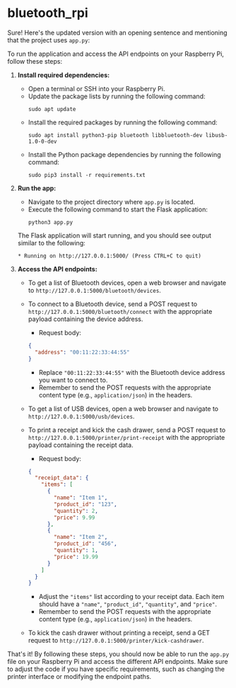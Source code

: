 # bluetooth_rpi
Sure! Here's the updated version with an opening sentence and mentioning that the project uses `app.py`:

To run the application and access the API endpoints on your Raspberry Pi, follow these steps:

1. **Install required dependencies:**
   - Open a terminal or SSH into your Raspberry Pi.
   - Update the package lists by running the following command:
     ```
     sudo apt update
     ```
   - Install the required packages by running the following command:
     ```
     sudo apt install python3-pip bluetooth libbluetooth-dev libusb-1.0-0-dev
     ```
   - Install the Python package dependencies by running the following command:
     ```
     sudo pip3 install -r requirements.txt
     ```

2. **Run the app:**
   - Navigate to the project directory where `app.py` is located.
   - Execute the following command to start the Flask application:
     ```
     python3 app.py
     ```
   
   The Flask application will start running, and you should see output similar to the following:
   ```
   * Running on http://127.0.0.1:5000/ (Press CTRL+C to quit)
   ```

3. **Access the API endpoints:**
   - To get a list of Bluetooth devices, open a web browser and navigate to `http://127.0.0.1:5000/bluetooth/devices`.
   - To connect to a Bluetooth device, send a POST request to `http://127.0.0.1:5000/bluetooth/connect` with the appropriate payload containing the device address.
        - Request body:
     ```json
     {
       "address": "00:11:22:33:44:55"
     }
     ```
     - Replace `"00:11:22:33:44:55"` with the Bluetooth device address you want to connect to.
     - Remember to send the POST requests with the appropriate content type (e.g., `application/json`) in the headers.
   - To get a list of USB devices, open a web browser and navigate to `http://127.0.0.1:5000/usb/devices`.
   - To print a receipt and kick the cash drawer, send a POST request to `http://127.0.0.1:5000/printer/print-receipt` with the appropriate payload containing the receipt data.
      - Request body:

     ```json
     {
       "receipt_data": {
         "items": [
           {
             "name": "Item 1",
             "product_id": "123",
             "quantity": 2,
             "price": 9.99
           },
           {
             "name": "Item 2",
             "product_id": "456",
             "quantity": 1,
             "price": 19.99
           }
         ]
       }
     }

     ```
     - Adjust the `"items"` list according to your receipt data. Each item should have a `"name"`, `"product_id"`, `"quantity"`, and `"price"`.
     - Remember to send the POST requests with the appropriate content type (e.g., `application/json`) in the headers.
   - To kick the cash drawer without printing a receipt, send a GET request to `http://127.0.0.1:5000/printer/kick-cashdrawer`.

That's it! By following these steps, you should now be able to run the `app.py` file on your Raspberry Pi and access the different API endpoints. Make sure to adjust the code if you have specific requirements, such as changing the printer interface or modifying the endpoint paths.
